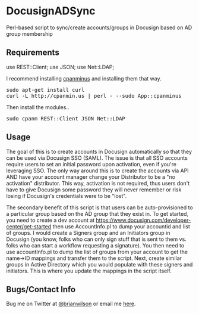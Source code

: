 DocusignADSync
=======

Perl-based script to sync/create accounts/groups in Docusign based on AD group membership

Requirements
------------
use REST::Client;
use JSON;
use Net::LDAP;

I recommend installing [cpanminus](https://github.com/miyagawa/cpanminus) and installing them that way. 
<pre>
sudo apt-get install curl
curl -L http://cpanmin.us | perl - --sudo App::cpanminus
</pre>	

Then install the modules..
<pre>
sudo cpanm REST::Client JSON Net::LDAP
</pre>

Usage
-----
The goal of this is to create accounts in Docusign automatically so that they
can be used via Docusign SSO (SAML).  The issue is that all SSO accounts
require users to set an initial password upon activation, even if you're
leveraging SSO. The only way around this is to create the accounts via API AND
have your account manager change your Distributor to be a "no activation"
distributor. This way, activation is not required, thus users don't have to
give Docusign some password they will never remember or risk losing if
Docusign's credentials were to be "lost".  

The secondary benefit of this script is that users can be auto-provisioned to a
particular group based on the AD group that they exist in.  To get started, you
need to create a dev account at
https://www.docusign.com/developer-center/get-started then use AccountInfo.pl to dump your accountid and list of groups. I would create a Signers group and an Initiators group in Docusign (you know, folks who can only sign stuff that is sent to them vs. folks who can start a workflow requesting a signature). You then need to use accountInfo.pl to dump the list of groups from your account to get the name->ID mappings and transfer them to the script. Next, create similar groups in Active Directory which you would populate with these signers and initiators. This is where you update the mappings in the script itself. 

Bugs/Contact Info
-----------------
Bug me on Twitter at [@brianwilson](http://twitter.com/brianwilson) or email me [here](http://cronological.com/comment.php?ref=bubba).


